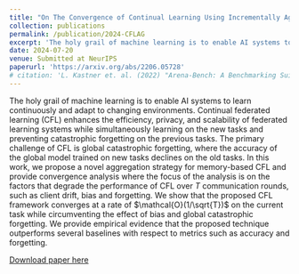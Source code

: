 ```yaml
---
title: "On The Convergence of Continual Learning Using Incrementally Aggregated Gradients"
collection: publications
permalink: /publication/2024-CFLAG
excerpt: 'The holy grail of machine learning is to enable AI systems to learn continuously and adapt to changing environments. Continual federated learning (CFL) enhances the efficiency, privacy, and scalability of federated learning systems while simultaneously learning on the new tasks and preventing catastrophic forgetting on the previous tasks. The primary challenge of CFL is global catastrophic forgetting, where the accuracy of the global model trained on new tasks declines on the old tasks. In this work, we propose a novel aggregation strategy for memory-based CFL and provide convergence analysis where the focus of the analysis is on the factors that degrade the performance of CFL over $T$ communication rounds, such as client drift, bias and forgetting. We show that the proposed CFL framework converges at a rate of $\mathcal{O}(1/\sqrt{T})$ on the current task while circumventing the effect of bias and global catastrophic forgetting. We provide empirical evidence that the proposed technique outperforms several baselines with respect to metrics such as accuracy and forgetting.'
date: 2024-07-20
venue: Submitted at NeurIPS
paperurl: 'https://arxiv.org/abs/2206.05728'
# citation: 'L. Kastner et. al. (2022) "Arena-Bench: A Benchmarking Suite for Obstacle Avoidance Approaches in Highly Dynamic Environments" Robotics and Automation Letters.'
---
```

The holy grail of machine learning is to enable AI systems to learn continuously and adapt to changing environments. Continual federated learning (CFL) enhances the efficiency, privacy, and scalability of federated learning systems while simultaneously learning on the new tasks and preventing catastrophic forgetting on the previous tasks. The primary challenge of CFL is global catastrophic forgetting, where the accuracy of the global model trained on new tasks declines on the old tasks. In this work, we propose a novel aggregation strategy for memory-based CFL and provide convergence analysis where the focus of the analysis is on the factors that degrade the performance of CFL over $T$ communication rounds, such as client drift, bias and forgetting. We show that the proposed CFL framework converges at a rate of $\mathcal{O}(1/\sqrt{T})$ on the current task while circumventing the effect of bias and global catastrophic forgetting. We provide empirical evidence that the proposed technique outperforms several baselines with respect to metrics such as accuracy and forgetting.

[Download paper here](https://arxiv.org/abs/2206.05728)

<!-- Recommended citation: L. Kastner et. al. (2022) "Arena-Bench: A Benchmarking Suite for Obstacle Avoidance Approaches in Highly Dynamic Environments" Robotics and Automation Letters. -->